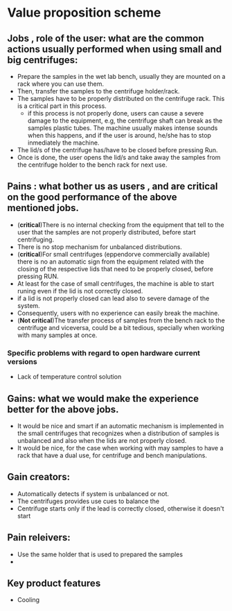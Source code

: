 
# Value proposition scheme

## Jobs ,  role of the user: what are the common actions usually performed when using small and big centrifuges:

- Prepare the samples in the wet lab bench, usually they are mounted on a rack where you can use them.
- Then, transfer the samples to the centrifuge holder/rack.
- The samples have to be properly distributed on the centrifuge rack. This is a critical part in this process.
  - if this process is not properly done, users can cause a severe damage to the equipment, e.g, the centrifuge shaft can break as the samples plastic tubes. The machine usually makes intense sounds when this happens, and if the user is around, he/she has to stop inmediately the machine.
- The lid/s of the centrifuge has/have to be closed before pressing Run.
- Once is done, the user opens the lid/s and take away the samples from the centrifuge holder to the bench rack for next use.

## Pains : what bother us as users , and are critical on the good performance of the above mentioned jobs.
- (**critical**)There is no internal checking from the equipment that tell to the user that the samples are not properly distributed, before start centrifuging.
- There is no stop mechanism for unbalanced distributions.
- (**critical**)For small centrifuges (eppendorve commercially available) there is no an automatic sign from the equipment related with the  closing of the respective lids that need to be properly closed, before pressing RUN.
- At least for the case of small centrifuges, the machine is able to start runing even if the lid is not correctly closed.
- if a lid is not properly closed can lead also to severe damage of the system.
- Consequently, users with no experience can easily break the machine.
- (**Not critical**)The transfer process of samples from the bench rack to the centrifuge and viceversa, could be a bit tedious, specially when working with many samples at once.


### Specific problems with regard to open hardware current versions
- Lack of temperature control solution

## Gains: what we would make the experience better for the above jobs.

- It would be nice and smart if an automatic mechanism is implemented in the small centrifuges that recognizes when a distribution of samples is unbalanced and also when the lids are not properly closed.
- It would be nice, for the case when working with may samples to have a rack that have a dual use, for centrifuge and bench manipulations.


## Gain creators:
- Automatically detects if system is unbalanced or not.
- The centrifuges provides use cues to balance the
- Centrifuge starts only if the lead is correctly closed, otherwise it doesn't start

## Pain releivers:
- Use the same holder that is used to prepared the samples
-  

## Key product features
- Cooling
